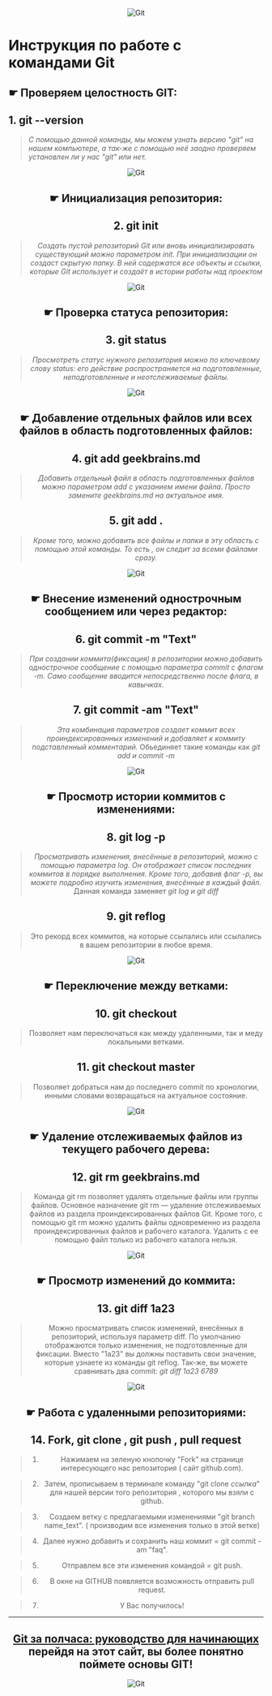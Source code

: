 <center><img src="https://git-scm.com/images/logos/downloads/Git-Logo-Black.svg" alt="Git" title="Git"></center>

# **Инструкция по работе с командами Git**
 ## ☛  Проверяем целостность GIT:


## 1. **git --version**
> *С помощью данной команды, мы можем узнать версию "git" на нашем компьютере, а так-же с помощью неё заодно проверяем установлен ли у нас "git" или нет.*

<center><img "  src="https://img0.liveinternet.ru/images/attach/d/3/157/147/157147584_2018horizontallinecat.gif" alt="Git" title="Git"><center>

 ## ☛ **Инициализация репозитория:**
## 2. **git init**
>*Создать пустой репозиторий Git или вновь инициализировать существующий можно параметром init. При инициализации он создаст скрытую папку. В ней содержатся все объекты и ссылки, которые Git использует и создаёт в истории работы над проектом*

<center><img "  src="https://img0.liveinternet.ru/images/attach/d/3/157/147/157147584_2018horizontallinecat.gif" alt="Git" title="Git"><center>

 ## ☛ **Проверка статуса репозитория:**
## 3. **git status**
>*Просмотреть статус нужного репозитория можно по ключевому слову status: его действие распространяется на подготовленные, неподготовленные и неотслеживаемые файлы.*

<center><img "  src="https://img0.liveinternet.ru/images/attach/d/3/157/147/157147584_2018horizontallinecat.gif" alt="Git" title="Git"><center>

 ## ☛ **Добавление отдельных файлов или всех файлов в область подготовленных файлов:**
## 4. **git add geekbrains.md**
>*Добавить отдельный файл в область подготовленных файлов можно параметром add с указанием имени файла. Просто замените geekbrains.md на актуальное имя.*
## 5. **git add .**
>*Кроме того, можно добавить все файлы и папки в эту область с помощью этой команды. То есть , он следит за всеми файлами сразу.*

<center><img "  src="https://img0.liveinternet.ru/images/attach/d/3/157/147/157147584_2018horizontallinecat.gif" alt="Git" title="Git"><center>

 ## ☛ **Внесение изменений однострочным сообщением или через редактор:**
## 6. **git commit -m "Text"**
>*При создании коммита(фиксация) в репозитории можно добавить однострочное сообщение с помощью параметра commit с флагом -m. Само сообщение вводится непосредственно после флага, в кавычках.*
## 7. **git commit -am "Text"**
>*Эта комбинация параметров создает коммит всех проиндексированных изменений и добавляет к коммиту подставленный комментарий.* Обьединяет такие команды как *git add и commit -m*

<center><img "  src="https://img0.liveinternet.ru/images/attach/d/3/157/147/157147584_2018horizontallinecat.gif" alt="Git" title="Git"><center>

 ## ☛ **Просмотр истории коммитов с изменениями:**
## 8. **git log -p**
>*Просматривать изменения, внесённые в репозиторий, можно с помощью параметра log. Он отображает список последних коммитов в порядке выполнения. Кроме того, добавив флаг -p, вы можете подробно изучить изменения, внесённые в каждый файл.* Данная команда заменяет *git log и git diff*
## 9. **git reflog**
>Это рекорд всех коммитов, на которые ссылались или ссылались в вашем репозитории в любое время.

<center><img "  src="https://img0.liveinternet.ru/images/attach/d/3/157/147/157147584_2018horizontallinecat.gif" alt="Git" title="Git"><center>

 ## ☛  **Переключение между ветками:**
## 10. **git checkout**
>Позволяет нам переключаться как между удаленными, так и меду локальными ветками.
## 11. **git checkout master**
>Позволяет добраться нам до последнего commit по хронологии, инными словами возвращаться на актуальное состояние.

<center><img "  src="https://img0.liveinternet.ru/images/attach/d/3/157/147/157147584_2018horizontallinecat.gif" alt="Git" title="Git"><center>

 ## ☛ **Удаление отслеживаемых файлов из текущего рабочего дерева:**
## 12. **git rm geekbrains.md**
>Команда git rm позволяет удалять отдельные файлы или группы файлов. Основное назначение git rm — удаление отслеживаемых файлов из раздела проиндексированных файлов Git. Кроме того, с помощью git rm можно удалить файлы одновременно из раздела проиндексированных файлов и рабочего каталога. Удалить с ее помощью файл только из рабочего каталога нельзя.

<center><img "  src="https://img0.liveinternet.ru/images/attach/d/3/157/147/157147584_2018horizontallinecat.gif" alt="Git" title="Git"><center>

 ## ☛  **Просмотр изменений до коммита:**
## 13. **git diff 1a23**
>Можно просматривать список изменений, внесённых в репозиторий, используя параметр diff. По умолчанию отображаются только изменения, не подготовленные для фиксации. Вместо "1a23" вы должны поставить свои значение, которые узнаете из команды git reflog. Так-же, вы можете сравнивать два commit: *git diff  1a23 6789*


<center><img "  src="https://img0.liveinternet.ru/images/attach/d/3/157/147/157147584_2018horizontallinecat.gif" alt="Git" title="Git"><center>

## ☛  **Работа с удаленными репозиториями:**
## 14. **Fork, git clone , git push , pull request**
>1. Нажимаем на зеленую кнопочку "Fork" на странице интересующего нас репозитория ( сайт github.com).

>2. Затем, прописываем в терминале команду "git clone *ссылка*" для нашей версии того репозитория , которого мы взяли с github.

>3. Создаем ветку с предлагаемыми изменениями "git branch name_text". ( производим все изменения только в этой ветке)

>4. Далее нужно добавить и сохранить наш коммит = git commit -am "faq".

>5. Отправлем все эти изменения командой = git push.

>6. В окне на GITHUB появляется возможность отправить pull request.

>7. У Вас получилось!


_____
 ## **[Git за полчаса: руководство для начинающих](https://proglib.io/p/git-for-half-an-hour) перейдя на этот сайт, вы более понятно поймете основы GIT!**

  <center><img "  src="https://images.promokodi.net/iblock/e1b/e1b980fcc8fb2de069960c886c5058fb/geekbrains.png" alt="Git" title="Git"><center>

